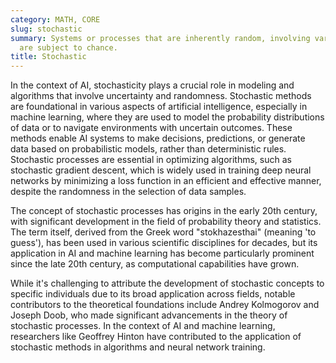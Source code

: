 ```yaml
---
category: MATH, CORE
slug: stochastic
summary: Systems or processes that are inherently random, involving variables that
  are subject to chance.
title: Stochastic
---
```


In the context of AI, stochasticity plays a crucial role in modeling and algorithms that involve uncertainty and randomness. Stochastic methods are foundational in various aspects of artificial intelligence, especially in machine learning, where they are used to model the probability distributions of data or to navigate environments with uncertain outcomes. These methods enable AI systems to make decisions, predictions, or generate data based on probabilistic models, rather than deterministic rules. Stochastic processes are essential in optimizing algorithms, such as stochastic gradient descent, which is widely used in training deep neural networks by minimizing a loss function in an efficient and effective manner, despite the randomness in the selection of data samples.

The concept of stochastic processes has origins in the early 20th century, with significant development in the field of probability theory and statistics. The term itself, derived from the Greek word "stokhazesthai" (meaning 'to guess'), has been used in various scientific disciplines for decades, but its application in AI and machine learning has become particularly prominent since the late 20th century, as computational capabilities have grown.

While it's challenging to attribute the development of stochastic concepts to specific individuals due to its broad application across fields, notable contributors to the theoretical foundations include Andrey Kolmogorov and Joseph Doob, who made significant advancements in the theory of stochastic processes. In the context of AI and machine learning, researchers like Geoffrey Hinton have contributed to the application of stochastic methods in algorithms and neural network training.